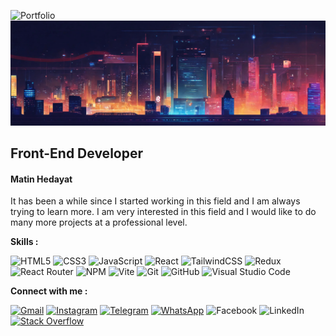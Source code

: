 ![Portfolio](https://img.shields.io/badge/Portfolio-%23000000.svg?style=for-the-badge&logo=firefox&logoColor=#FF7139)
<img src='https://github.com/MatinHedayat/MatinHedayat/blob/main/images/github%20banner%20(1).jpg?raw=true' />

## Front-End Developer

#### Matin Hedayat
It has been a while since I started working in this field and I am always trying to learn more. I am very interested in this field and I would like to do many more projects at a professional level.

**Skills :**

![HTML5](https://img.shields.io/badge/html5-%23E34F26.svg?style=for-the-badge&logo=html5&logoColor=white)
![CSS3](https://img.shields.io/badge/css3-%231572B6.svg?style=for-the-badge&logo=css3&logoColor=white)
![JavaScript](https://img.shields.io/badge/javascript-%23323330.svg?style=for-the-badge&logo=javascript&logoColor=%23F7DF1E)
![React](https://img.shields.io/badge/react-%2320232a.svg?style=for-the-badge&logo=react&logoColor=%2361DAFB)
![TailwindCSS](https://img.shields.io/badge/tailwindcss-%2338B2AC.svg?style=for-the-badge&logo=tailwind-css&logoColor=white)
![Redux](https://img.shields.io/badge/redux-%23593d88.svg?style=for-the-badge&logo=redux&logoColor=white)
![React Router](https://img.shields.io/badge/React_Router-CA4245?style=for-the-badge&logo=react-router&logoColor=white)
![NPM](https://img.shields.io/badge/NPM-%23CB3837.svg?style=for-the-badge&logo=npm&logoColor=white)
![Vite](https://img.shields.io/badge/vite-%23646CFF.svg?style=for-the-badge&logo=vite&logoColor=white)
![Git](https://img.shields.io/badge/git-%23F05033.svg?style=for-the-badge&logo=git&logoColor=white)
![GitHub](https://img.shields.io/badge/github-%23121011.svg?style=for-the-badge&logo=github&logoColor=white)
![Visual Studio Code](https://img.shields.io/badge/Visual%20Studio%20Code-0078d7.svg?style=for-the-badge&logo=visual-studio-code&logoColor=white)

**Connect with me :**

<a href='mailto:mhmdmatinhedayat@gmail.com?'>![Gmail](https://img.shields.io/badge/Gmail-D14836?style=for-the-badge&logo=gmail&logoColor=white)</a>
<a href='https://www.instagram.com/matin.hdt'>![Instagram](https://img.shields.io/badge/Instagram-%23E4405F.svg?style=for-the-badge&logo=Instagram&logoColor=white)</a>
<a href='https://t.me/matkoDen'>![Telegram](https://img.shields.io/badge/Telegram-2CA5E0?style=for-the-badge&logo=telegram&logoColor=white)</a>
<a href=''>![WhatsApp](https://img.shields.io/badge/WhatsApp-25D366?style=for-the-badge&logo=whatsapp&logoColor=white)</a>
![Facebook](https://img.shields.io/badge/Facebook-%231877F2.svg?style=for-the-badge&logo=Facebook&logoColor=white)
![LinkedIn](https://img.shields.io/badge/linkedin-%230077B5.svg?style=for-the-badge&logo=linkedin&logoColor=white)
<a href='https://stackoverflow.com/users/23146892/matin-hedayat'>![Stack Overflow](https://img.shields.io/badge/-Stackoverflow-FE7A16?style=for-the-badge&logo=stack-overflow&logoColor=white)</a>
